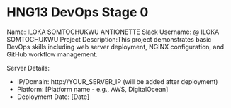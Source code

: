 # HNG13 DevOps Stage 0

Name: ILOKA SOMTOCHUKWU ANTIONETTE 
Slack Username: @ ILOKA SOMTOCHUKWU
Project Description:This project demonstrates basic DevOps skills including web server deployment, NGINX configuration, and GitHub workflow management.

Server Details:
- IP/Domain: http://YOUR_SERVER_IP (will be added after deployment)
- Platform: [Platform name - e.g., AWS, DigitalOcean]
- Deployment Date: [Date]
